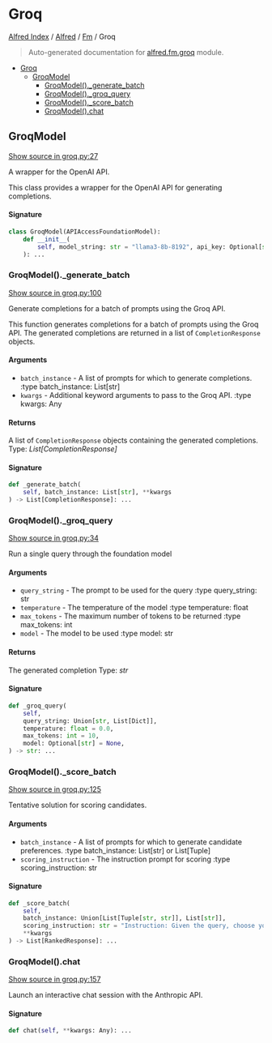 # Groq

[Alfred Index](../../README.md#alfred-index) / [Alfred](../index.md#alfred) / [Fm](./index.md#fm) / Groq

> Auto-generated documentation for [alfred.fm.groq](../../../alfred/fm/groq.py) module.

- [Groq](#groq)
  - [GroqModel](#groqmodel)
    - [GroqModel()._generate_batch](#groqmodel()_generate_batch)
    - [GroqModel()._groq_query](#groqmodel()_groq_query)
    - [GroqModel()._score_batch](#groqmodel()_score_batch)
    - [GroqModel().chat](#groqmodel()chat)

## GroqModel

[Show source in groq.py:27](../../../alfred/fm/groq.py#L27)

A wrapper for the OpenAI API.

This class provides a wrapper for the OpenAI API for generating completions.

#### Signature

```python
class GroqModel(APIAccessFoundationModel):
    def __init__(
        self, model_string: str = "llama3-8b-8192", api_key: Optional[str] = None
    ): ...
```

### GroqModel()._generate_batch

[Show source in groq.py:100](../../../alfred/fm/groq.py#L100)

Generate completions for a batch of prompts using the Groq API.

This function generates completions for a batch of prompts using the Groq API.
The generated completions are returned in a list of `CompletionResponse` objects.

#### Arguments

- `batch_instance` - A list of prompts for which to generate completions.
:type batch_instance: List[str]
- `kwargs` - Additional keyword arguments to pass to the Groq API.
:type kwargs: Any

#### Returns

A list of `CompletionResponse` objects containing the generated completions.
Type: *List[CompletionResponse]*

#### Signature

```python
def _generate_batch(
    self, batch_instance: List[str], **kwargs
) -> List[CompletionResponse]: ...
```

### GroqModel()._groq_query

[Show source in groq.py:34](../../../alfred/fm/groq.py#L34)

Run a single query through the foundation model

#### Arguments

- `query_string` - The prompt to be used for the query
:type query_string: str
- `temperature` - The temperature of the model
:type temperature: float
- `max_tokens` - The maximum number of tokens to be returned
:type max_tokens: int
- `model` - The model to be used
:type model: str

#### Returns

The generated completion
Type: *str*

#### Signature

```python
def _groq_query(
    self,
    query_string: Union[str, List[Dict]],
    temperature: float = 0.0,
    max_tokens: int = 10,
    model: Optional[str] = None,
) -> str: ...
```

### GroqModel()._score_batch

[Show source in groq.py:125](../../../alfred/fm/groq.py#L125)

Tentative solution for scoring candidates.

#### Arguments

- `batch_instance` - A list of prompts for which to generate candidate preferences.
:type batch_instance: List[str] or List[Tuple]
- `scoring_instruction` - The instruction prompt for scoring
:type scoring_instruction: str

#### Signature

```python
def _score_batch(
    self,
    batch_instance: Union[List[Tuple[str, str]], List[str]],
    scoring_instruction: str = "Instruction: Given the query, choose your answer from [[label_space]]:\nQuery:\n",
    **kwargs
) -> List[RankedResponse]: ...
```

### GroqModel().chat

[Show source in groq.py:157](../../../alfred/fm/groq.py#L157)

Launch an interactive chat session with the Anthropic API.

#### Signature

```python
def chat(self, **kwargs: Any): ...
```